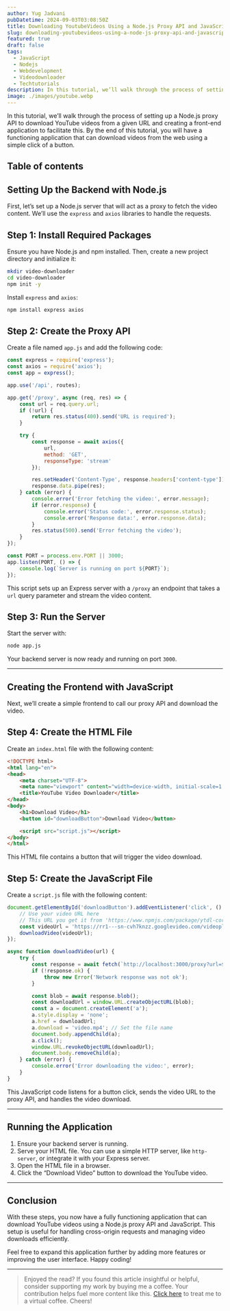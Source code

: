 ```yaml
---
author: Yug Jadvani
pubDatetime: 2024-09-03T03:08:50Z
title: Downloading YoutubeVideos Using a Node.js Proxy API and JavaScript
slug: downloading-youtubevideos-using-a-node-js-proxy-api-and-javascript
featured: true
draft: false
tags:
  - JavaScript
  - Nodejs
  - Webdevelopment
  - Videodownloader
  - Techtutorials
description: In this tutorial, we’ll walk through the process of setting up a Node.js proxy API to download YouTube videos from a given URL and creating a front-end application to facilitate this.
image: ./images/youtube.webp
---
```


In this tutorial, we’ll walk through the process of setting up a Node.js proxy API to download YouTube videos from a given URL and creating a front-end application to facilitate this. By the end of this tutorial, you will have a functioning application that can download videos from the web using a simple click of a button.

## Table of contents

## Setting Up the Backend with Node.js

First, let’s set up a Node.js server that will act as a proxy to fetch the video content. We’ll use the `express` and `axios` libraries to handle the requests.

## Step 1: Install Required Packages

Ensure you have Node.js and npm installed. Then, create a new project directory and initialize 
it:

```bash
mkdir video-downloader
cd video-downloader
npm init -y
```

Install `express` and `axios`:

```bash
npm install express axios
```

## Step 2: Create the Proxy API

Create a file named `app.js` and add the following code:

```javascript
const express = require('express');
const axios = require('axios');
const app = express();

app.use('/api', routes);

app.get('/proxy', async (req, res) => {
    const url = req.query.url;
    if (!url) {
        return res.status(400).send('URL is required');
    }

    try {
        const response = await axios({
            url,
            method: 'GET',
            responseType: 'stream'
        });

        res.setHeader('Content-Type', response.headers['content-type']);
        response.data.pipe(res);
    } catch (error) {
        console.error('Error fetching the video:', error.message);
        if (error.response) {
            console.error('Status code:', error.response.status);
            console.error('Response data:', error.response.data);
        }
        res.status(500).send('Error fetching the video');
    }
});

const PORT = process.env.PORT || 3000;
app.listen(PORT, () => {
    console.log(`Server is running on port ${PORT}`);
});
```

This script sets up an Express server with a `/proxy` an endpoint that takes a `url` query parameter and stream the video content.

## Step 3: Run the Server

Start the server with:

```bash
node app.js
```

Your backend server is now ready and running on port `3000`.

---

## Creating the Frontend with JavaScript

Next, we’ll create a simple frontend to call our proxy API and download the video.

## Step 4: Create the HTML File

Create an `index.html` file with the following content:

```html
<!DOCTYPE html>
<html lang="en">
<head>
    <meta charset="UTF-8">
    <meta name="viewport" content="width=device-width, initial-scale=1.0">
    <title>YouTube Video Downloader</title>
</head>
<body>
    <h1>Download Video</h1>
    <button id="downloadButton">Download Video</button>

    <script src="script.js"></script>
</body>
</html>
```

This HTML file contains a button that will trigger the video download.

## Step 5: Create the JavaScript File

Create a `script.js` file with the following content:

```javascript
document.getElementById('downloadButton').addEventListener('click', () => {
    // Use your video URL here
    // This URL you get it from 'https://www.npmjs.com/package/ytdl-core'
    const videoUrl = 'https://rr1---sn-cvh7knzz.googlevideo.com/videoplayback?expire=1717857896&ei=CBpkZqy9B8KPvcAP8te-qAs&ip=43.205.198.216&id=o-AE1u7vrl_fwalRrI55IUHiAQqo8Y-N72Rk28pPiLJLwa&itag=18&source=youtube&requiressl=yes&xpc=EgVo2aDSNQ%3D%3D&mh=NV&mm=31%2C26&mn=sn-cvh7knzz%2Csn-h557sn6s&ms=au%2Conr&mv=m&mvi=1&pl=15&initcwndbps=910000&bui=AbKP-1P-e_nBdcMAZar5MPrcxpZbyRoNUnUbXebxGqMKm0eTHcXToJcAvl7Hp2b4zCz0GchEm7d9XzPV&spc=UWF9fwS45t3bwtD-bLX2LX0ZFDstratoy-luCKpUtj9ybPFahVoHZ-zzwiFe&vprv=1&svpuc=1&mime=video%2Fmp4&ns=hRGFZHqMdY6QYZ5GVqnTKrkQ&rqh=1&cnr=14&ratebypass=yes&dur=674.284&lmt=1696743550715883&mt=1717835841&fvip=2&c=WEB&sefc=1&txp=5318224&n=pYc5MbiHM840Rw&sparams=expire%2Cei%2Cip%2Cid%2Citag%2Csource%2Crequiressl%2Cxpc%2Cbui%2Cspc%2Cvprv%2Csvpuc%2Cmime%2Cns%2Crqh%2Ccnr%2Cratebypass%2Cdur%2Clmt&sig=AJfQdSswRgIhAKTnDywU9bBb35hZBEghdNqIJ2ovFdlq1R79Pb0VcDD3AiEAye92mziReCSGmIWkzAH8O9XJhmfh0HjLtJUjODXCwb4%3D&lsparams=mh%2Cmm%2Cmn%2Cms%2Cmv%2Cmvi%2Cpl%2Cinitcwndbps&lsig=AHlkHjAwRgIhAJG1veP4CqG24FUDtJyaB4hyuTVLyLlrr4qGRtvZpeI6AiEAkMM0lVE129cQjBHYIq738SQdD2uVD4Y_ZcJr5E1dDos%3D'; 
    downloadVideo(videoUrl);
});

async function downloadVideo(url) {
    try {
        const response = await fetch(`http://localhost:3000/proxy?url=${encodeURIComponent(url)}`);
        if (!response.ok) {
            throw new Error('Network response was not ok');
        }

        const blob = await response.blob();
        const downloadUrl = window.URL.createObjectURL(blob);
        const a = document.createElement('a');
        a.style.display = 'none';
        a.href = downloadUrl;
        a.download = 'video.mp4'; // Set the file name
        document.body.appendChild(a);
        a.click();
        window.URL.revokeObjectURL(downloadUrl);
        document.body.removeChild(a);
    } catch (error) {
        console.error('Error downloading the video:', error);
    }
}
```

This JavaScript code listens for a button click, sends the video URL to the proxy API, and handles the video download.

---

## Running the Application

1. Ensure your backend server is running.
2. Serve your HTML file. You can use a simple HTTP server, like `http-server`, or integrate it with your Express server.
3. Open the HTML file in a browser.
4. Click the “Download Video” button to download the YouTube video.

---

## Conclusion

With these steps, you now have a fully functioning application that can download YouTube videos using a Node.js proxy API and JavaScript. This setup is useful for handling cross-origin requests and managing video downloads efficiently.

Feel free to expand this application further by adding more features or improving the user interface. Happy coding!

---

> Enjoyed the read? If you found this article insightful or helpful, consider supporting my work by buying me a coffee. Your contribution helps fuel more content like this. [Click here](https://buymeacoffee.com/yugjadvani9) to treat me to a virtual coffee. Cheers!